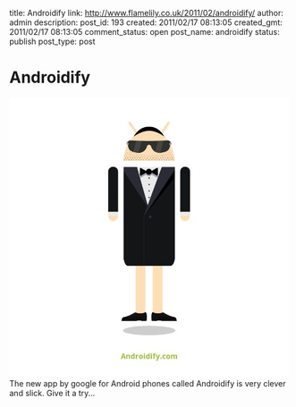 title: Androidify
link: http://www.flamelily.co.uk/2011/02/androidify/
author: admin
description: 
post_id: 193
created: 2011/02/17 08:13:05
created_gmt: 2011/02/17 08:13:05
comment_status: open
post_name: androidify
status: publish
post_type: post

# Androidify

![image](/wp-content/uploads/2011/02/wpid-android3.png) The new app by google for Android phones called Androidify is very clever and slick. Give it a try...